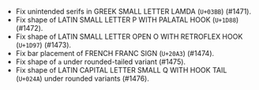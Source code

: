 * Fix unintended serifs in GREEK SMALL LETTER LAMDA (`U+03BB`) (#1471).
* Fix shape of LATIN SMALL LETTER P WITH PALATAL HOOK (`U+1D88`) (#1472).
* Fix shape of LATIN SMALL LETTER OPEN O WITH RETROFLEX HOOK (`U+1D97`) (#1473).
* Fix bar placement of FRENCH FRANC SIGN (`U+20A3`) (#1474).
* Fix shape of `a` under rounded-tailed variant (#1475).
* Fix shape of LATIN CAPITAL LETTER SMALL Q WITH HOOK TAIL (`U+024A`) under rounded variants (#1476).
